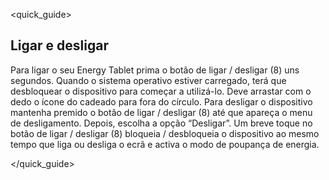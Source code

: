 <quick_guide> 

## Ligar e desligar

Para ligar o seu Energy Tablet prima o botão de ligar / desligar (8) uns segundos. Quando o sistema operativo estiver carregado, terá que desbloquear o dispositivo para começar a utilizá-lo. Deve arrastar com o dedo o ícone do cadeado para fora do círculo. Para desligar o dispositivo mantenha premido o botão de ligar / desligar (8) até que apareça o menu de desligamento. Depois, escolha a opção “Desligar”. Um breve toque no botão de ligar / desligar (8) bloqueia / desbloqueia o dispositivo ao mesmo tempo que liga ou desliga o ecrã e activa o modo de poupança de energia.

</quick_guide>
